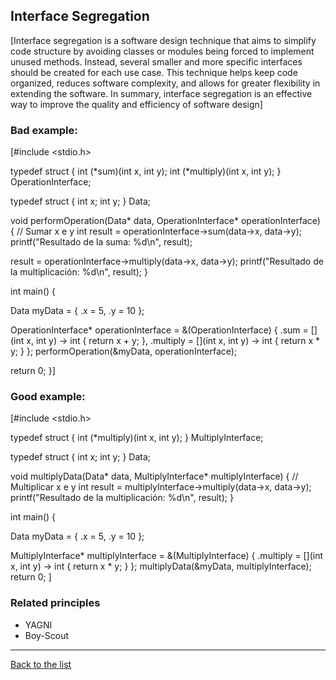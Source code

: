## Interface Segregation

[Interface segregation is a software design technique that aims to simplify code structure by avoiding classes or modules being forced to implement unused methods. Instead, several smaller and more specific interfaces should be created for each use case. This technique helps keep code organized, reduces software complexity, and allows for greater flexibility in extending the software. In summary, interface segregation is an effective way to improve the quality and efficiency of software design]

### Bad example:

[#include <stdio.h>


typedef struct {
  int (*sum)(int x, int y);
  int (*multiply)(int x, int y);
} OperationInterface;

typedef struct {
  int x;
  int y;
} Data;


void performOperation(Data* data, OperationInterface* operationInterface) {
  // Sumar x e y
  int result = operationInterface->sum(data->x, data->y);
  printf("Resultado de la suma: %d\n", result);
  

  result = operationInterface->multiply(data->x, data->y);
  printf("Resultado de la multiplicación: %d\n", result);
}

int main() {

  Data myData = { .x = 5, .y = 10 };
  

  OperationInterface* operationInterface = &(OperationInterface) { 
    .sum = [](int x, int y) -> int { return x + y; },
    .multiply = [](int x, int y) -> int { return x * y; }
  };
  performOperation(&myData, operationInterface);
  
  return 0;
}]

### Good example:

[#include <stdio.h>


typedef struct {
  int (*multiply)(int x, int y);
} MultiplyInterface;


typedef struct {
  int x;
  int y;
} Data;


void multiplyData(Data* data, MultiplyInterface* multiplyInterface) {
  // Multiplicar x e y
  int result = multiplyInterface->multiply(data->x, data->y);
  printf("Resultado de la multiplicación: %d\n", result);
}

int main() {
  
  Data myData = { .x = 5, .y = 10 };
  
  MultiplyInterface* multiplyInterface = &(MultiplyInterface) { .multiply = [](int x, int y) -> int { return x * y; } };
  multiplyData(&myData, multiplyInterface);
  return 0;
]

### Related principles

- YAGNI
- Boy-Scout



---
[Back to the list](./README.md)